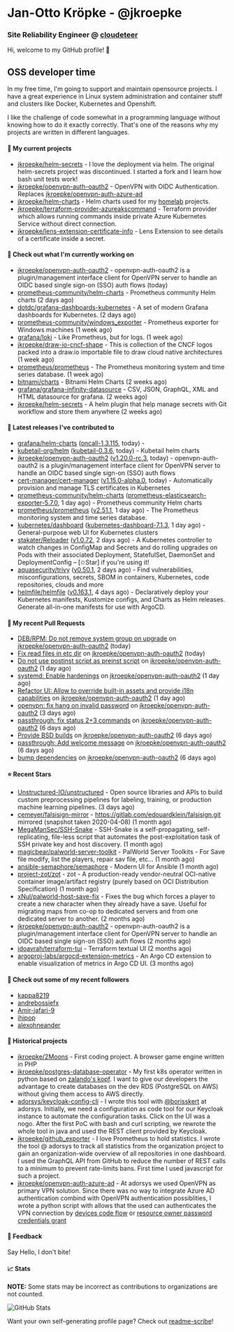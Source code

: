 # Jan-Otto Kröpke - @jkroepke
### Site Reliability Engineer @ [cloudeteer](https://cloudeteer.de/)

Hi, welcome to my GitHub profile! 👋

## OSS developer time
In my free time, I'm going to support and maintain opensource projects. I have a great experience in Linux system administration and container stuff and clusters like Docker, Kubernetes and Openshift.

I like the challenge of code somewhat in a programming language without knowing how to do it exactly correctly. That's one of the reasons why my projects are written in different languages.

#### 🌱 My current projects
- [jkroepke/helm-secrets](https://github.com/jkroepke/helm-secrets) - I love the deployment via helm. The original helm-secrets project was discontinued. I started a fork and I learn how bash unit tests work!
- [jkroepke/openvpn-auth-oauth2](https://github.com/jkroepke/openvpn-auth-oauth2) - OpenVPN with OIDC Authentication. Replaces  [jkroepke/openvpn-auth-azure-ad](https://github.com/jkroepke/openvpn-auth-azure-ad) 
- [jkroepke/helm-charts](https://github.com/jkroepke/helm-charts) - Helm charts used for my [homelab](https://github.com/jkroepke/homelab) projects.
- [jkroepke/terraform-provider-azureakscommand](https://github.com/jkroepke/terraform-provider-azureakscommand) - Terraform provider which allows running commands inside private Azure Kubernetes Service without direct connection.
- [jkroepke/lens-extension-certificate-info](https://github.com/jkroepke/lens-extension-certificate-info) - Lens Extension to see details of a certificate inside a secret.

#### 👷 Check out what I'm currently working on

- [jkroepke/openvpn-auth-oauth2](https://github.com/jkroepke/openvpn-auth-oauth2) - openvpn-auth-oauth2 is a plugin/management interface client for OpenVPN server to handle an OIDC based single sign-on (SSO) auth flows (today)
- [prometheus-community/helm-charts](https://github.com/prometheus-community/helm-charts) - Prometheus community Helm charts (2 days ago)
- [dotdc/grafana-dashboards-kubernetes](https://github.com/dotdc/grafana-dashboards-kubernetes) - A set of modern Grafana dashboards for Kubernetes. (2 days ago)
- [prometheus-community/windows_exporter](https://github.com/prometheus-community/windows_exporter) - Prometheus exporter for Windows machines (1 week ago)
- [grafana/loki](https://github.com/grafana/loki) - Like Prometheus, but for logs. (1 week ago)
- [jkroepke/draw-io-cncf-shape](https://github.com/jkroepke/draw-io-cncf-shape) - This is collection of the CNCF logos packed into a draw.io importable file to draw cloud native architectures (1 week ago)
- [prometheus/prometheus](https://github.com/prometheus/prometheus) - The Prometheus monitoring system and time series database. (1 week ago)
- [bitnami/charts](https://github.com/bitnami/charts) - Bitnami Helm Charts (2 weeks ago)
- [grafana/grafana-infinity-datasource](https://github.com/grafana/grafana-infinity-datasource) - CSV, JSON, GraphQL, XML and HTML datasource for grafana. (2 weeks ago)
- [jkroepke/helm-secrets](https://github.com/jkroepke/helm-secrets) - A helm plugin that help manage secrets with Git workflow and store them anywhere (2 weeks ago)

#### 🔭 Latest releases I've contributed to

- [grafana/helm-charts](https://github.com/grafana/helm-charts) ([oncall-1.3.115](https://github.com/grafana/helm-charts/releases/tag/oncall-1.3.115), today) - 
- [kubetail-org/helm](https://github.com/kubetail-org/helm) ([kubetail-0.3.6](https://github.com/kubetail-org/helm/releases/tag/kubetail-0.3.6), today) - Kubetail helm charts
- [jkroepke/openvpn-auth-oauth2](https://github.com/jkroepke/openvpn-auth-oauth2) ([v1.20.0-rc.3](https://github.com/jkroepke/openvpn-auth-oauth2/releases/tag/v1.20.0-rc.3), today) - openvpn-auth-oauth2 is a plugin/management interface client for OpenVPN server to handle an OIDC based single sign-on (SSO) auth flows
- [cert-manager/cert-manager](https://github.com/cert-manager/cert-manager) ([v1.15.0-alpha.0](https://github.com/cert-manager/cert-manager/releases/tag/v1.15.0-alpha.0), today) - Automatically provision and manage TLS certificates in Kubernetes
- [prometheus-community/helm-charts](https://github.com/prometheus-community/helm-charts) ([prometheus-elasticsearch-exporter-5.7.0](https://github.com/prometheus-community/helm-charts/releases/tag/prometheus-elasticsearch-exporter-5.7.0), 1 day ago) - Prometheus community Helm charts
- [prometheus/prometheus](https://github.com/prometheus/prometheus) ([v2.51.1](https://github.com/prometheus/prometheus/releases/tag/v2.51.1), 1 day ago) - The Prometheus monitoring system and time series database.
- [kubernetes/dashboard](https://github.com/kubernetes/dashboard) ([kubernetes-dashboard-7.1.3](https://github.com/kubernetes/dashboard/releases/tag/kubernetes-dashboard-7.1.3), 1 day ago) - General-purpose web UI for Kubernetes clusters
- [stakater/Reloader](https://github.com/stakater/Reloader) ([v1.0.72](https://github.com/stakater/Reloader/releases/tag/v1.0.72), 2 days ago) - A Kubernetes controller to watch changes in ConfigMap and Secrets and do rolling upgrades on Pods with their associated Deployment, StatefulSet, DaemonSet and DeploymentConfig – [✩Star] if you&#39;re using it!
- [aquasecurity/trivy](https://github.com/aquasecurity/trivy) ([v0.50.1](https://github.com/aquasecurity/trivy/releases/tag/v0.50.1), 2 days ago) - Find vulnerabilities, misconfigurations, secrets, SBOM in containers, Kubernetes, code repositories, clouds and more
- [helmfile/helmfile](https://github.com/helmfile/helmfile) ([v0.163.1](https://github.com/helmfile/helmfile/releases/tag/v0.163.1), 4 days ago) - Declaratively deploy your Kubernetes manifests, Kustomize configs, and Charts as Helm releases. Generate all-in-one manifests for use with ArgoCD.

#### 🔨 My recent Pull Requests

- [DEB/RPM: Do not remove system group on upgrade](https://github.com/jkroepke/openvpn-auth-oauth2/pull/233) on [jkroepke/openvpn-auth-oauth2](https://github.com/jkroepke/openvpn-auth-oauth2) (today)
- [Fix read files in etc dir](https://github.com/jkroepke/openvpn-auth-oauth2/pull/232) on [jkroepke/openvpn-auth-oauth2](https://github.com/jkroepke/openvpn-auth-oauth2) (today)
- [Do not use postinst script as preinst script](https://github.com/jkroepke/openvpn-auth-oauth2/pull/231) on [jkroepke/openvpn-auth-oauth2](https://github.com/jkroepke/openvpn-auth-oauth2) (1 day ago)
- [systemd: Enable hardenings](https://github.com/jkroepke/openvpn-auth-oauth2/pull/230) on [jkroepke/openvpn-auth-oauth2](https://github.com/jkroepke/openvpn-auth-oauth2) (1 day ago)
- [Refactor UI: Allow to override built-in assets and provide i18n capabilities](https://github.com/jkroepke/openvpn-auth-oauth2/pull/229) on [jkroepke/openvpn-auth-oauth2](https://github.com/jkroepke/openvpn-auth-oauth2) (1 day ago)
- [openvpn: fix hang on invalid password](https://github.com/jkroepke/openvpn-auth-oauth2/pull/227) on [jkroepke/openvpn-auth-oauth2](https://github.com/jkroepke/openvpn-auth-oauth2) (3 days ago)
- [passthrough: fix status 2&#43;3 commands](https://github.com/jkroepke/openvpn-auth-oauth2/pull/225) on [jkroepke/openvpn-auth-oauth2](https://github.com/jkroepke/openvpn-auth-oauth2) (6 days ago)
- [Provide BSD builds](https://github.com/jkroepke/openvpn-auth-oauth2/pull/224) on [jkroepke/openvpn-auth-oauth2](https://github.com/jkroepke/openvpn-auth-oauth2) (6 days ago)
- [passthrough: Add welcome message](https://github.com/jkroepke/openvpn-auth-oauth2/pull/223) on [jkroepke/openvpn-auth-oauth2](https://github.com/jkroepke/openvpn-auth-oauth2) (6 days ago)
- [bump dependencies](https://github.com/jkroepke/openvpn-auth-oauth2/pull/222) on [jkroepke/openvpn-auth-oauth2](https://github.com/jkroepke/openvpn-auth-oauth2) (6 days ago)

#### ⭐ Recent Stars

- [Unstructured-IO/unstructured](https://github.com/Unstructured-IO/unstructured) - Open source libraries and APIs to build custom preprocessing pipelines for labeling, training, or production machine learning pipelines.  (3 days ago)
- [cemeyer/falsisign-mirror](https://github.com/cemeyer/falsisign-mirror) - https://gitlab.com/edouardklein/falsisign.git mirrored (snapshot taken 2020-04-08) (1 month ago)
- [MegaManSec/SSH-Snake](https://github.com/MegaManSec/SSH-Snake) - SSH-Snake is a self-propagating, self-replicating, file-less script that automates the post-exploitation task of SSH private key and host discovery. (1 month ago)
- [magicbear/palworld-server-toolkit](https://github.com/magicbear/palworld-server-toolkit) - PalWorld Server Toolkits - For Save file modify, list the players, repair sav file, etc... (1 month ago)
- [ansible-semaphore/semaphore](https://github.com/ansible-semaphore/semaphore) - Modern UI for Ansible (1 month ago)
- [project-zot/zot](https://github.com/project-zot/zot) - zot - A production-ready vendor-neutral OCI-native container image/artifact registry (purely based on OCI Distribution Specification) (1 month ago)
- [xNul/palworld-host-save-fix](https://github.com/xNul/palworld-host-save-fix) - Fixes the bug which forces a player to create a new character when they already have a save. Useful for migrating maps from co-op to dedicated servers and from one dedicated server to another. (2 months ago)
- [jkroepke/openvpn-auth-oauth2](https://github.com/jkroepke/openvpn-auth-oauth2) - openvpn-auth-oauth2 is a plugin/management interface client for OpenVPN server to handle an OIDC based single sign-on (SSO) auth flows (2 months ago)
- [idoavrah/terraform-tui](https://github.com/idoavrah/terraform-tui) - Terraform textual UI (2 months ago)
- [argoproj-labs/argocd-extension-metrics](https://github.com/argoproj-labs/argocd-extension-metrics) - An Argo CD extension to enable visualization of metrics in Argo CD UI. (3 months ago)

#### 👯 Check out some of my recent followers

- [kappa8219](https://github.com/kappa8219)
- [andrebossiefx](https://github.com/andrebossiefx)
- [Amir-jafari-9](https://github.com/Amir-jafari-9)
- [ihipop](https://github.com/ihipop)
- [alexohneander](https://github.com/alexohneander)

#### 📜 Historical projects
- [jkroepke/2Moons](https://github.com/jkroepke/2Moons) - First coding project. A browser game engine written in PHP
- [jkroepke/postgres-database-operator](https://github.com/jkroepke/postgres-database-operator) - My first k8s operator written in python based on [zalando's kopf](https://github.com/zalando-incubator/kopf). I want to give our developers the advantage to create databases on the dev RDS (PostgreSQL on AWS) without giving them access to AWS directly.
- [adorsys/keycloak-config-cli](https://github.com/adorsys/keycloak-config-cli) - I wrote this tool with [@borisskert](https://github.com/borisskert) at adorsys. Initially, we need a configuration as code tool for our Keycloak instance to automate the configuration tasks. Click on the UI was a nogo. After the first PoC with bash and curl scripting, we rewrote the whole tool in java and used the REST client provided by Keycloak.
- [jkroepke/github_exporter](https://github.com/jkroepke/github_exporter) - I love Prometheus to hold statistics. I wrote the tool @ adorsys to track all statistics from the organization project to gain an organization-wide overview of all repositories in one dashboard. I used the GraphQL API from GitHub to reduce the number of REST calls to a minimum to prevent rate-limits bans. First time I used javascript for such a project.
- [jkroepke/openvpn-auth-azure-ad](https://github.com/jkroepke/openvpn-auth-azure-ad) - At adorsys we used OpenVPN as primary VPN solution. Since there was no way to integrate Azure AD authentication combind with OpenVPN authentication possiblities, I wrote a python script with allows that the used can authenticates the VPN connection by [devices code flow](https://docs.microsoft.com/en-us/azure/active-directory/develop/v2-oauth2-device-code) or [resource owner password credentials grant](https://docs.microsoft.com/en-us/azure/active-directory/develop/v2-oauth-ropc)

#### 💬 Feedback

Say Hello, I don't bite!

#### 📈 Stats

**NOTE:** Some stats may be incorrect as contributions to organizations
are not counted.

![GitHub Stats](https://github-readme-stats.vercel.app/api?username=jkroepke&count_private=false&theme=tokyonight&show_icons=true)

Want your own self-generating profile page? Check out [readme-scribe](https://github.com/muesli/readme-scribe)!
